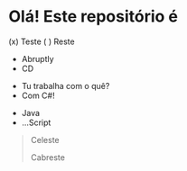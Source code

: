 # Olá! Este repositório é 
(x) Teste
( ) Reste

* Abruptly
* CD

- Tu trabalha com o quê?
- Com C#!

+ Java
+ ...Script

> Celeste
>
> Cabreste